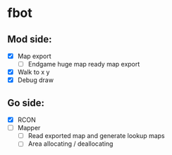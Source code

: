 # fbot

## Mod side:
- [x] Map export
  - [ ] Endgame huge map ready map export
- [x] Walk to x y
- [x] Debug draw

## Go side:
- [x] RCON
- [ ] Mapper
  - [ ] Read exported map and generate lookup maps
  - [ ] Area allocating / deallocating

